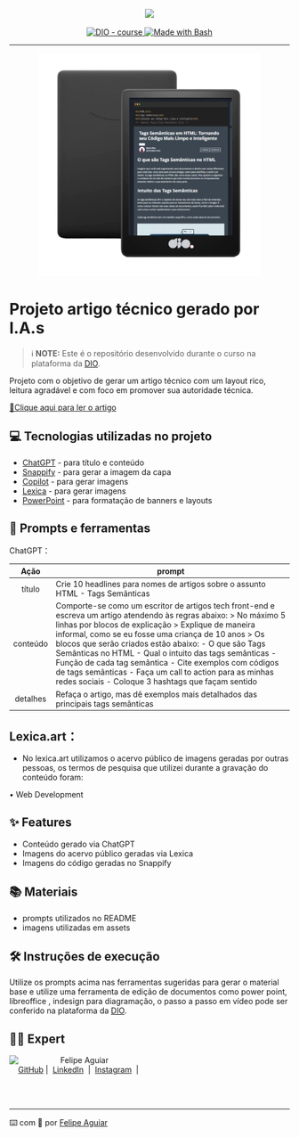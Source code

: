 <p align="center">
    <img width="100" src=".github/assets/banner.png">
</p>


<p align="center">
  <a href="https://dio.me/"><img src="https://img.shields.io/badge/DIO-Course-28DA77?logo=youtube" alt="DIO - course">
  </a>
  <a href="https://www.gnu.org/software/bash/" title="Go to Bash homepage"><img src="https://img.shields.io/badge/Prompt-Project-blue?logo=gnu-bash&amp;logoColor=white" alt="Made with Bash">
  </a>
</p>

-------

<p align="center">
  <img 
    src="https://github.com/sheena-edelstein/prompts-for-article-generate-by-ia/blob/main/.github/assets/Design_sem_nome__7_-removebg-preview.png"
    width="400"  
  />
</p>

# Projeto artigo técnico gerado por I.A.s

 > ℹ️ **NOTE:** Este é o repositório desenvolvido durante o curso na plataforma da [DIO](https://dio.me).

Projeto com o objetivo de gerar um artigo técnico com um layout rico, leitura agradável e com foco em promover sua autoridade técnica.

<a href="https://web.dio.me/articles/tags-semanticas-em-html-tornando-seu-codigo-mais-limpo-e-inteligente?back=/articles" title="View PDF now"> 📕Clique aqui para ler o artigo</a>

## 💻 Tecnologias utilizadas no projeto

- [ChatGPT](https://chat.openai.com/) - para título e conteúdo
- [Snappify](https://snappify.com/) - para gerar a imagem da capa
- [Copilot](https://copilot.com/) - para gerar imagens
- [Lexica](https://lexica.art/) - para gerar imagens
- [PowerPoint](https://www.microsoft.com/en/microsoft-365/powerpoint) - para formatação de banners e layouts

## 📄 Prompts e ferramentas


ChatGPT：

|   Ação   | prompt                                                                                                                                                                                                                                                                         |
| :------: | ------------------------------------------------------------------------------------------------------------------------------------------------------------------------------------------------------------------------------------------------------------------------------ |
|  título  | Crie 10 headlines para nomes de artigos sobre o assunto HTML - Tags Semânticas       |
| conteúdo | Comporte-se como um escritor de artigos tech front-end e escreva um artigo atendendo às regras abaixo: > No máximo 5 linhas por blocos de explicação > Explique de maneira informal, como se eu fosse uma criança de 10 anos > Os blocos que serão criados estão abaixo: - O que são Tags Semânticas no HTML - Qual o intuito das tags semânticas - Função de cada tag semântica - Cite exemplos com códigos de tags semânticas - Faça um call to action para as minhas redes sociais - Coloque 3 hashtags que façam sentido |
|  detalhes  | Refaça o artigo, mas dê exemplos mais detalhados das principais tags semânticas    |


## Lexica.art：

- No lexica.art utilizamos o acervo público de imagens geradas por outras pessoas, os termos de pesquisa que utilizei durante a gravação do conteúdo foram:

• Web Development

## ✨ Features

- Conteúdo gerado via ChatGPT
- Imagens do acervo público geradas via Lexica
- Imagens do código geradas no Snappify

## 📚 Materiais

- prompts utilizados no README
- imagens utilizadas em assets

## 🛠️ Instruções de execução

Utilize os prompts acima nas ferramentas sugeridas para gerar o material base e utilize uma ferramenta de edição de documentos como power point, libreoffice , indesign para diagramação, o passo a passo em vídeo pode ser conferido na plataforma da [DIO](https://dio.me).

## 👨‍💻 Expert

<p>
    <img 
      align=left 
      margin=10 
      width=80 
      src="https://avatars.githubusercontent.com/u/37452836?v=4"
    />
    <p>&nbsp&nbsp&nbspFelipe Aguiar<br>
    &nbsp&nbsp&nbsp
    <a href="https://github.com/felipeAguiarCode">
    GitHub</a>&nbsp;|&nbsp;
    <a href="www.linkedin.com/in/
felipe-exe">LinkedIn</a>
&nbsp;|&nbsp;
    <a href="https://www.instagram.com/felipeaguiar.exe/">
    Instagram</a>
&nbsp;|&nbsp;</p>
</p>
<br/><br/>
<p>

---

⌨️ com 💜 por [Felipe Aguiar](https://github.com/felipeAguiarCode)
